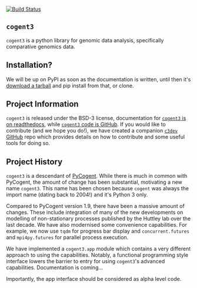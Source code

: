 [![Build Status](https://dev.azure.com/GavinHuttley/cogent3/_apis/build/status/cogent3.cogent3?branchName=master)](https://dev.azure.com/GavinHuttley/cogent3/_build/latest?definitionId=1&branchName=master)

## `cogent3`

`cogent3` is a python library for genomic data analysis, specifically comparative genomics data.

## Installation?

We will be up on PyPI as soon as the documentation is written, until then it's [download a tarball](https://github.com/cogent3/cogent3) and pip install from that, or clone.

## Project Information

`cogent3` is released under the BSD-3 license, documentation for [`cogent3` is on readthedocs](https://cogent3.readthedocs.io/en/latest/), while [`cogent3` code is GitHub](https://github.com/cogent3/cogent3). If you would like to contribute (and we hope you do!), we have created a companion [`c3dev` GitHub](https://github.com/cogent3/c3dev) repo which provides details on how to contribute and some useful tools for doing so.

## Project History

`cogent3` is a descendant of [PyCogent](https://github.com/pycogent/pycogent.github.com). While there is much in common with PyCogent, the amount of change has been substantial, motivating a new name `cogent3`. This name has been chosen because `cogent` was always the import name (dating back to 2004!) and it's Python 3 only.

Compared to PyCogent version 1.9, there have been a massive amount of changes. These include integration of many of the new developments on modelling of non-stationary processes published by the Huttley lab over the last decade. We have also modernised some convenience capabilities. For example, we now use `tqdm` for progress bar display and `concurrent.futures` and `mpi4py.futures` for parallel process execution.

We have implemented a `cogent3.app` module which contains a very different approach to using the capabilities. Notably, a functional programming style interface lowers the barrier to entry for using `cogent3`'s advanced capabilities. Documentation is coming...

Importantly, the app interface should be considered as alpha level code.
